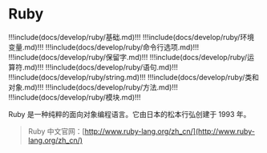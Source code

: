 # Ruby

<!-- prettier-ignore-start -->
!!!include(docs/develop/ruby/基础.md)!!!
!!!include(docs/develop/ruby/环境变量.md)!!!
!!!include(docs/develop/ruby/命令行选项.md)!!!
!!!include(docs/develop/ruby/保留字.md)!!!
!!!include(docs/develop/ruby/运算符.md)!!!
!!!include(docs/develop/ruby/语句.md)!!!
!!!include(docs/develop/ruby/string.md)!!!
!!!include(docs/develop/ruby/类和对象.md)!!!
!!!include(docs/develop/ruby/方法.md)!!!
!!!include(docs/develop/ruby/模块.md)!!!
<!-- prettier-ignore-end -->

Ruby 是一种纯粹的面向对象编程语言。它由日本的松本行弘创建于 1993 年。

> Ruby 中文官网：[http://www.ruby-lang.org/zh_cn/](http://www.ruby-lang.org/zh_cn/)
